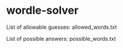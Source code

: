 # wordle-solver
 
List of allowable guesses: allowed_words.txt

List of possible answers: possible_words.txt